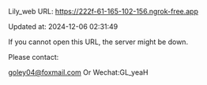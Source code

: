 Lily_web URL: https://222f-61-165-102-156.ngrok-free.app

Updated at: 2024-12-06 02:31:49

If you cannot open this URL, the server might be down.

Please contact: 

goley04@foxmail.com Or Wechat:GL_yeaH